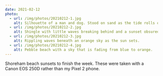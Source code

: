 ```yaml
---
date: 2021-02-12
photo:
  - url: /img/photos/20210212-1.jpg
    alt: Silhouette of a man and dog. Stood on sand as the tide rolls out into the horizon. Sunset behind them obsucred by clouds.
  - url: /img/photos/20210212-2.jpg
    alt: Shingle with little waves breaking behind and a sunset obsured by clouds.
  - url: /img/photos/20210212-3.jpg
    alt: Rippling waves beneath an orange sky as the sun sets.
  - url: /img/photos/20210212-4.jpg
    alt: Pebble beach with a sky that is fading from blue to orange.
---
```


Shoreham beach sunsets to finish the week. These were taken with a Canon EOS 250D rather than my Pixel 2 phone.

